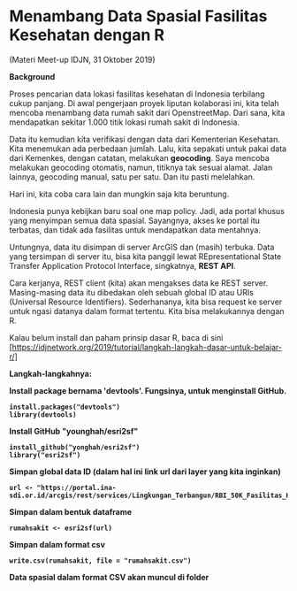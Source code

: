# Menambang Data Spasial Fasilitas Kesehatan dengan R
(Materi Meet-up IDJN, 31 Oktober 2019)

<b>Background</b>

Proses pencarian data lokasi fasilitas kesehatan di Indonesia terbilang cukup panjang. Di awal pengerjaan proyek liputan kolaborasi ini, kita telah mencoba menambang data rumah sakit dari OpenstreetMap. Dari sana, kita mendapatkan sekitar 1.000 titik lokasi rumah sakit di Indonesia.

Data itu kemudian kita verifikasi dengan data dari Kementerian Kesehatan. Kita menemukan ada perbedaan jumlah. Lalu, kita sepakati untuk pakai data dari Kemenkes, dengan catatan, melakukan <b>geocoding</b>. Saya mencoba melakukan geocoding otomatis, namun, titiknya tak sesuai alamat. Jalan lainnya, geocoding manual, satu per satu. Dan itu pasti melelahkan.

Hari ini, kita coba cara lain dan mungkin saja kita beruntung. 

Indonesia punya kebijkan baru soal one map policy. Jadi, ada portal khusus yang menyimpan semua data spasial. Sayangnya, akses ke portal itu terbatas, dan tidak ada fasilitas untuk mendapatkan data mentahnya. 

Untungnya, data itu disimpan di server ArcGIS dan (masih) terbuka. Data yang tersimpan di server itu, bisa kita panggil lewat REpresentational State Transfer Application Protocol Interface, singkatnya, <b>REST API</b>. 

Cara kerjanya, REST client (kita) akan mengakses data ke REST server. Masing-masing data itu dibedakan oleh sebuah global ID atau URIs (Universal Resource Identifiers). Sederhananya, kita bisa request ke server untuk ngasi datanya dalam format tertentu. Kita bisa melakukannya dengan R.

Kalau belum install dan paham prinsip dasar R, baca di sini [https://idjnetwork.org/2019/tutorial/langkah-langkah-dasar-untuk-belajar-r/]

<b>Langkah-langkahnya:<b>

Install package bernama 'devtools'. Fungsinya, untuk menginstall GitHub.
```
install.packages("devtools")
library(devtools)
```
Install GitHub "younghah/esri2sf" 
```
install_github("yonghah/esri2sf")
library("esri2sf")
```
Simpan global data ID (dalam hal ini link url dari layer yang kita inginkan)
```
url <- "https://portal.ina-sdi.or.id/arcgis/rest/services/Lingkungan_Terbangun/RBI_50K_Fasilitas_Kesehatan/MapServer/1"
```
Simpan dalam bentuk dataframe
```
rumahsakit <- esri2sf(url)
```
Simpan dalam format csv 
```
write.csv(rumahsakit, file = "rumahsakit.csv")
```
Data spasial dalam format CSV akan muncul di folder
